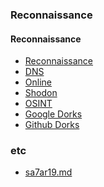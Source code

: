 ### Reconnaissance

#### Reconnaissance
* <a href="https://github.com/hackone103/WEB-APPLICATION-TESTING/tree/main/main/information%20Gathering/BugBounty-reconn">Reconnaissance</a>
* <a href="https://github.com/hackone103/WEB-APPLICATION-TESTING/blob/main/main/information%20Gathering/BugBounty-reconn/2.Dns%20Reconnaissance.md">DNS</a>
* <a href="https://github.com/hackone103/WEB-APPLICATION-TESTING/blob/main/main/information%20Gathering/BugBounty-reconn/3.OnlineReconnaissance.md">Online</a>
* <a href="https://github.com/hackone103/WEB-APPLICATION-TESTING/blob/main/main/information%20Gathering/BugBounty-reconn/4.ShodonReconnaissance.md">Shodon</a>
* <a href="https://github.com/hackone103/WEB-APPLICATION-TESTING/blob/main/main/information%20Gathering/BugBounty-reconn/5.OSINT.md">OSINT</a>
* <a href="https://github.com/hackone103/WEB-APPLICATION-TESTING/blob/main/main/information%20Gathering/BugBounty-reconn/6.%20GHDB%20(google%20Dork).md">Google Dorks</a>
* <a href="https://github.com/hackone103/WEB-APPLICATION-TESTING/blob/main/main/information%20Gathering/BugBounty-reconn/7.%20GitHub%20Dorks.md">Github Dorks</a>
### etc
* <a href="https://github.com/hackone103/WEB-APPLICATION-TESTING/blob/main/main/information%20Gathering/BugBounty-reconn/etc/sa7ar19.md">sa7ar19.md</a>